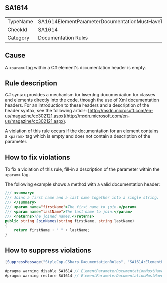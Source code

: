 ﻿## SA1614

<table>
<tr>
  <td>TypeName</td>
  <td>SA1614ElementParameterDocumentationMustHaveText</td>
</tr>
<tr>
  <td>CheckId</td>
  <td>SA1614</td>
</tr>
<tr>
  <td>Category</td>
  <td>Documentation Rules</td>
</tr>
</table>

## Cause

A `<param>` tag within a C# element's documentation header is empty.

## Rule description

C# syntax provides a mechanism for inserting documentation for classes and elements directly into the code, through the use of Xml documentation headers. For an introduction to these headers and a description of the header syntax, see the following article: [http://msdn.microsoft.com/en-us/magazine/cc302121.aspx](http://msdn.microsoft.com/en-us/magazine/cc302121.aspx).

A violation of this rule occurs if the documentation for an element contains a `<param>` tag which is empty and does not contain a description of the parameter.

## How to fix violations

To fix a violation of this rule, fill-in a description of the parameter within the `<param>` tag.

The following example shows a method with a valid documentation header:

```csharp
/// <summary>
/// Joins a first name and a last name together into a single string.
/// </summary>
/// <param name="firstName">The first name to join.</param>
/// <param name="lastName">The last name to join.</param>
/// <returns>The joined names.</returns>
public string JoinNames(string firstName, string lastName)
{
    return firstName + " " + lastName;
}
```

## How to suppress violations

```csharp
[SuppressMessage("StyleCop.CSharp.DocumentationRules", "SA1614:ElementParameterDocumentationMustHaveText", Justification = "Reviewed.")]
```

```csharp
#pragma warning disable SA1614 // ElementParameterDocumentationMustHaveText
#pragma warning restore SA1614 // ElementParameterDocumentationMustHaveText
```
